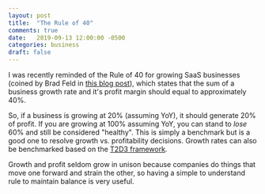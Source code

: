 ```yaml
---
layout: post
title:  "The Rule of 40"
comments: true
date:   2019-09-13 12:00:00 -0500
categories: business
draft: false
---
```


I was recently reminded of the Rule of 40 for growing SaaS businesses (coined by Brad Feld in [this blog post](https://feld.com/archives/2015/02/rule-40-healthy-saas-company.html)), which states that the sum of a business growth rate and it's profit margin should equal to approximately 40%.

So, if a business is growing at 20% (assuming YoY), it should generate 20% of profit. If you are growing at 100% assuming YoY, you can stand to _lose_ 60% and still be considered "healthy". This is simply a benchmark but is a good one to resolve growth vs. profitability decisions. Growth rates can also be benchmarked based on the [T2D3 framework](https://techcrunch.com/2015/02/01/the-saas-travel-adventure/).

Growth and profit seldom grow in unison because companies do things that move one forward and strain the other, so having a simple to understand rule to maintain balance is very useful.